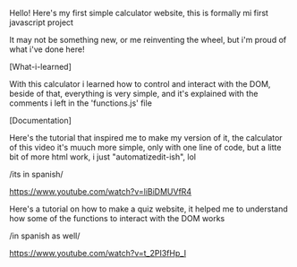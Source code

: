 Hello! Here's my first simple calculator website, this is formally mi first javascript project

It may not be something new, or me reinventing the wheel, but i'm proud of what i've done here!

[What-i-learned]

With this calculator i learned how to control and interact with the DOM, beside of that, everything is very simple, and it's explained with the comments i left in the 'functions.js' file

[Documentation]

Here's the tutorial that inspired me to make my version of it, the calculator of this video it's muuch more simple, only with one line of code, but a litte bit of more html work, i just "automatizedit-ish", lol

/its in spanish/

https://www.youtube.com/watch?v=liBiDMUVfR4

Here's a tutorial on how to make a quiz website, it helped me to understand how some of the functions to interact with the DOM works

/in spanish as well/

https://www.youtube.com/watch?v=t_2PI3fHp_I